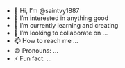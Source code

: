 - 👋 Hi, I’m @saintvy1887
- 👀 I’m interested in anything good
- 🌱 I’m currently learning and creating
- 💞️ I’m looking to collaborate on ...
- 📫 How to reach me ...
- 😄 Pronouns: ...
- ⚡ Fun fact: ...

<!---
saintvy1887/saintvy1887 is a ✨ special ✨ repository because its `README.md` (this file) appears on your GitHub profile.
You can click the Preview link to take a look at your changes.
--->
